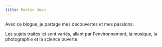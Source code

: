 ```yaml
---
title: Martin Jean
---
```


Avec ce blogue, je partage mes découvertes et mes passions.

Les sujets traités ici sont variés, allant par l'environnement, la musique, la photographie et la science ouverte.
